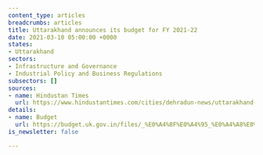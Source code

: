 ```yaml
---
content_type: articles
breadcrumbs: articles
title: Uttarakhand announces its budget for FY 2021-22
date: 2021-03-10 05:00:00 +0000
states:
- Uttarakhand
sectors:
- Infrastructure and Governance
- Industrial Policy and Business Regulations
subsectors: []
sources:
- name: Hindustan Times
  url: https://www.hindustantimes.com/cities/dehradun-news/uttarakhand-cm-presents-rs-57-400-cr-budget-for-fy22-with-health-infra-in-focus-101614870675244.html
details:
- name: Budget
  url: https://budget.uk.gov.in/files/_%E0%A4%8F%E0%A4%95_%E0%A4%A8%E0%A5%9B%E0%A4%B0_%E0%A4%AE%E0%A5%87%E0%A4%82__1.pdf
is_newsletter: false

---
```

